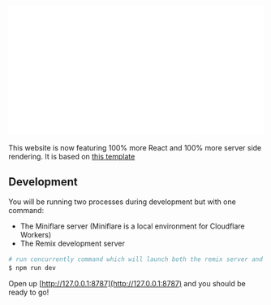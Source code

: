<img src="README.svg"> 

This website is now featuring 100% more React and 100% more server side rendering. It is based on [this template](https://github.com/Nouridio/Discord-bot-website-template)

## Development

You will be running two processes during development but with one command:

- The Miniflare server (Miniflare is a local environment for Cloudflare Workers)
- The Remix development server

```sh
# run concurrently command which will launch both the remix server and miniflare
$ npm run dev
```

Open up [http://127.0.0.1:8787](http://127.0.0.1:8787) and you should be ready to go!
